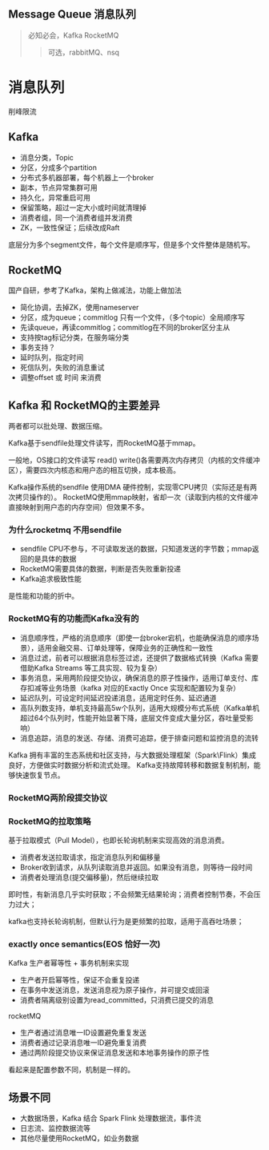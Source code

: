 Message Queue 消息队列
---
> 必知必会，Kafka RocketMQ
>> 可选，rabbitMQ、nsq


# 消息队列
削峰限流


## Kafka
+ 消息分类，Topic
+ 分区，分成多个partition
+ 分布式多机器部署，每个机器上一个broker
+ 副本，节点异常集群可用
+ 持久化，异常重启可用
+ 保留策略，超过一定大小或时间就清理掉
+ 消费者组，同一个消费者组并发消费
+ ZK，一致性保证；后续改成Raft

底层分为多个segment文件，每个文件是顺序写，但是多个文件整体是随机写。

## RocketMQ
国产自研，参考了Kafka，架构上做减法，功能上做加法
+ 简化协调，去掉ZK，使用nameserver
+ 分区，成为queue；commitlog 只有一个文件，（多个topic）全局顺序写
+ 先读queue，再读commitlog；commitlog在不同的broker区分主从
+ 支持按tag标记分类，在服务端分类
+ 事务支持？
+ 延时队列，指定时间
+ 死信队列，失败的消息重试
+ 调整offset 或 时间 来消费


## Kafka 和 RocketMQ的主要差异
两者都可以批处理、数据压缩。

Kafka基于sendfile处理文件读写，而RocketMQ基于mmap。

一般地，OS接口的文件读写 read() write()各需要两次内存拷贝（内核的文件缓冲区），需要四次内核态和用户态的相互切换，成本极高。

Kafka操作系统的sendfile 使用DMA 硬件控制，实现零CPU拷贝（实际还是有两次拷贝操作的）。
RocketMQ使用mmap映射，省却一次（读取到内核的文件缓冲直接映射到用户态的内存空间）但效果不多。

### 为什么rocketmq 不用sendfile

+ sendfile CPU不参与，不可读取发送的数据，只知道发送的字节数；mmap返回的是具体的数据
+ RocketMQ需要具体的数据，判断是否失败重新投递
+ Kafka追求极致性能

是性能和功能的折中。

### RocketMQ有的功能而Kafka没有的

+ 消息顺序性，严格的消息顺序（即使一台broker宕机，也能确保消息的顺序场景），适用金融交易、订单处理等，保障业务的正确性和一致性
+ 消息过滤，前者可以根据消息标签过滤，还提供了数据格式转换（Kafka 需要借助Kafka Streams 等工具实现、较为复杂）
+ 事务消息，采用两阶段提交协议，确保消息的原子性操作，适用订单支付、库存扣减等业务场景（kafka 对应的Exactly Once 实现和配置较为复杂）
+ 延迟队列，可设定时间延迟投递消息，适用定时任务、延迟通道
+ 高队列数支持，单机支持最高5w个队列，适用大规模分布式系统（Kafka单机超过64个队列时，性能开始显著下降，底层文件变成大量分区，吞吐量受影响）
+ 消息追踪，消息的发送、存储、消费可追踪，便于排查问题和监控消息的流转

Kafka 拥有丰富的生态系统和社区支持，与大数据处理框架（Spark\Flink）集成良好，方便做实时数据分析和流式处理。
Kafka支持故障转移和数据复制机制，能够快速恢复节点。

### RocketMQ两阶段提交协议

### RocketMQ的拉取策略
基于拉取模式（Pull Model），也即长轮询机制来实现高效的消息消费。
+ 消费者发送拉取请求，指定消息队列和偏移量
+ Broker收到请求，从队列读取消息并返回。如果没有消息，则等待一段时间
+ 消费者处理消息(提交偏移量)，然后继续拉取

即时性，有新消息几乎实时获取；不会频繁无结果轮询；消费者控制节奏，不会压力过大；

kafka也支持长轮询机制，但默认行为是更频繁的拉取，适用于高吞吐场景；


###  exactly once semantics(EOS 恰好一次)
Kafka 生产者幂等性 + 事务机制来实现
+ 生产者开启幂等性，保证不会重复投递
+ 在事务中发送消息，发送消息视为原子操作，并可提交或回滚
+ 消费者隔离级别设置为read_committed，只消费已提交的消息

rocketMQ 
+ 生产者通过消息唯一ID设置避免重复发送
+ 消费者通过记录消息唯一ID避免重复消费
+ 通过两阶段提交协议来保证消息发送和本地事务操作的原子性

看起来是配置参数不同，机制是一样的。

## 场景不同
+ 大数据场景，Kafka 结合 Spark Flink 处理数据流，事件流
+ 日志流、监控数据流等
+ 其他尽量使用RocketMQ，如业务数据



